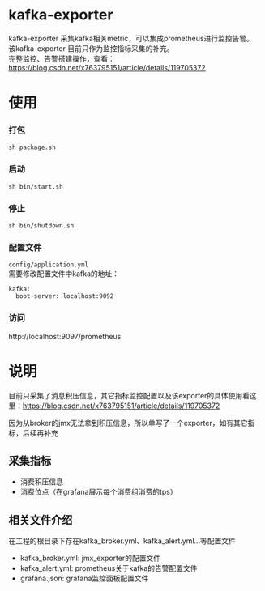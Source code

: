 # kafka-exporter
kafka-exporter 采集kafka相关metric，可以集成prometheus进行监控告警。  
该kafka-exporter 目前只作为监控指标采集的补充。  
完整监控、告警搭建操作，查看：https://blog.csdn.net/x763795151/article/details/119705372

# 使用
### 打包
```sh package.sh```
### 启动
```sh bin/start.sh```
### 停止
```sh bin/shutdown.sh```
### 配置文件
```config/application.yml```  
需要修改配置文件中kafka的地址：  
```
kafka:
  boot-server: localhost:9092
```  

### 访问
http://localhost:9097/prometheus

# 说明
目前只采集了消息积压信息，其它指标监控配置以及该exporter的具体使用看这里：https://blog.csdn.net/x763795151/article/details/119705372
  
因为从broker的jmx无法拿到积压信息，所以单写了一个exporter，如有其它指标，后续再补充
## 采集指标
* 消费积压信息  
* 消费位点（在grafana展示每个消费组消费的tps）
## 相关文件介绍
在工程的根目录下存在kafka_broker.yml、kafka_alert.yml...等配置文件
* kafka_broker.yml: jmx_exporter的配置文件  
* kafka_alert.yml: prometheus关于kafka的告警配置文件  
* grafana.json: grafana监控面板配置文件  